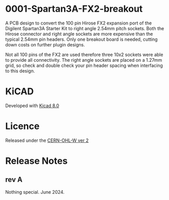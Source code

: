 # 0001-Spartan3A-FX2-breakout

A PCB design to convert the 100 pin Hirose FX2 expansion port of the Digilent Spartan3A Starter Kit to right angle 2.54mm pitch sockets.
Both the Hirose connector and right angle sockets are more expensive than the typical 2.54mm pin headers.  Only one breakout board is needed, cutting down costs on further plugin designs.

Not all 100 pins of the FX2 are used therefore three 10x2 sockets were able to provide all connectivity.
The right angle sockets are placed on a 1.27mm grid, so check and double check your pin header spacing when interfacing to this design.

# KiCAD
Developed with [Kicad 8.0](https://www.kicaad.org)

# Licence
Released under the [CERN-OHL-W ver 2](https://cern-ohl.web.cern.ch/home)

# Release Notes
## rev A
Nothing special.  June 2024.
